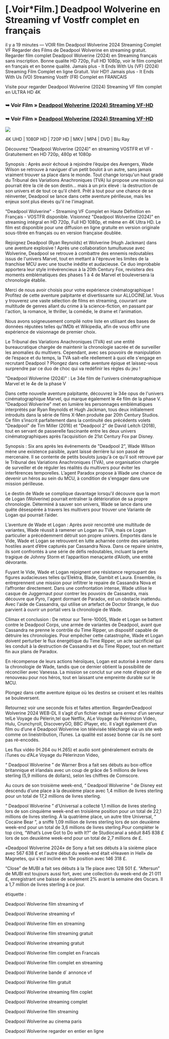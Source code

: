 # [.Voir*Film.] Deadpool Wolverine en Streaming vf Vostfr complet en français

il y a 19 minutes  — VOIR film Deadpool Wolverine 2024 Streaming Complet VF Regarder des Films de Deadpool Wolverine en streaming gratuit. Regarder film complet Deadpool Wolverine (2024) en Streaming français sans inscription. Bonne qualite HD 720p, Full HD 1080p, voir le film complet en français et en bonne qualité. Jamais plus - It Ends With Us (VF) (2024) Streaming Film Complet en ligne Gratuit. Voir HD!! Jamais plus - It Ends With Us (VO) Streaming Vostfr (FR) Complet en FRANCAIS

Visite pour regarder Deadpool Wolverine (2024) Streaming VF film complet en ULTRA HD 4K

### ➥ Voir Film » [Deadpool Wolverine (2024) Streaming VF-HD](https://bit.ly/3XrRApa)

### ➥ Voir Film » [Deadpool Wolverine (2024) Streaming VF-HD](https://bit.ly/3XrRApa)

<p dir="auto"><a href="https://bit.ly/3XrRApa" title="BLURAY" rel="nofollow"><img src="https://i.imgur.com/jhNGoEt.gif" style="max-width: 100%;"></a></p>

4K UHD | 1080P HD | 720P HD | MKV | MP4 | DVD | Blu Ray

Découvrez "Deadpool Wolverine (2024)" en streaming VOSTFR et VF - Gratuitement en HD 720p, 480p et 1080p

Synopsis : Après avoir échoué à rejoindre l’équipe des Avengers, Wade Wilson se retrouve à naviguer d'un petit boulot à un autre, sans jamais vraiment trouver sa place dans le monde. Tout change lorsqu'un haut gradé du Tribunal des Variations Anachroniques (TVA) lui propose une mission qui pourrait être la clé de son destin… mais à un prix élevé : la destruction de son univers et de tout ce qu'il chérit. Prêt à tout pour une chance de se réinventer, Deadpool se lance dans cette aventure périlleuse, mais les enjeux sont plus élevés qu'il ne l'imaginait.

"Deadpool Wolverine" - Streaming VF Complet en Haute Définition en Français - VOSTFR disponible. Visionnez "Deadpool Wolverine (2024)" en streaming intégral en HD 720p, Full HD 1080p, et même en 4K Ultra HD. Le film est disponible pour une diffusion en ligne gratuite en version originale sous-titrée en français ou en version française doublée.

Rejoignez Deadpool (Ryan Reynolds) et Wolverine (Hugh Jackman) dans une aventure explosive ! Après une collaboration tumultueuse avec Wolverine, Deadpool se retrouve à combattre des ennemis redoutables issus de l'univers Marvel, tout en mettant à l'épreuve les limites de la franchise MCU avec une touche inédite et audacieuse. Ce duo improbable apportera leur style irrévérencieux à la 20th Century Fox, revisitera des moments emblématiques des phases 1 à 4 de Marvel et bouleversera la chronologie établie.

Merci de nous avoir choisis pour votre expérience cinématographique ! Profitez de cette aventure palpitante et divertissante sur ALLOCINE.lat. Vous y trouverez une vaste sélection de films en streaming, couvrant une multitude de genres allant du crime à la science-fiction, en passant par l'action, la romance, le thriller, la comédie, le drame et l'animation.

Nous avons soigneusement compilé notre liste en utilisant des bases de données réputées telles qu'IMDb et Wikipedia, afin de vous offrir une expérience de visionnage de premier choix.

Le Tribunal des Variations Anachroniques (TVA) est une entité bureaucratique chargée de maintenir la chronologie sacrée et de surveiller les anomalies du multivers. Cependant, avec ses pouvoirs de manipulation de l’espace et du temps, la TVA sait-elle réellement à quoi elle s'engage en recrutant Deadpool ? Plongez dans cette aventure épique et laissez-vous surprendre par ce duo de choc qui va redéfinir les règles du jeu !

"Deadpool Wolverine (2024)" : Le 34e film de l'univers cinématographique Marvel et le 4e de la phase V

Dans cette nouvelle aventure palpitante, découvrez le 34e opus de l'univers cinématographique Marvel, qui marque également le 4e film de la phase V. "Deadpool Wolverine" met en lumière les personnages emblématiques interprétés par Ryan Reynolds et Hugh Jackman, tous deux initialement introduits dans la série de films X-Men produite par 20th Century Studios. Ce film s’inscrit parfaitement dans la continuité des précédents volets "Deadpool" de Tim Miller (2016) et "Deadpool 2" de David Leitch (2018), tout en servant de passerelle fascinante entre les deux univers cinématographiques après l’acquisition de 21st Century Fox par Disney.

Synopsis : Six ans après les événements de "Deadpool 2", Wade Wilson mène une existence paisible, ayant laissé derrière lui son passé de mercenaire. Il se contente de petits boulots jusqu'à ce qu'il soit retrouvé par le Tribunal des Variations Anachroniques (TVA), une organisation chargée de surveiller et de réguler les réalités du multivers pour éviter les interférences temporelles. L’agent Paradox propose à Wade une chance de devenir un héros au sein du MCU, à condition de s'engager dans une mission périlleuse.

Le destin de Wade se complique davantage lorsqu'il découvre que la mort de Logan (Wolverine) pourrait entraîner la détérioration de sa propre chronologie. Déterminé à sauver son univers, Wade se lance dans une quête désespérée à travers les multivers pour trouver une Variante de Logan qui pourrait l’aider.

L’aventure de Wade et Logan : Après avoir rencontré une multitude de variantes, Wade réussit à ramener un Logan au TVA, mais ce Logan particulier a précédemment détruit son propre univers. Emportés dans le Vide, Wade et Logan se retrouvent en lutte acharnée contre des variantes hostiles avant d’être capturés par Cassandra Nova. Dans ce repaire sinistre, ils sont confrontés à une série de défis redoutables, incluant la perte tragique de Johnny Storm et l’apparition menaçante d’Alioth, une entité dévorante.

Fuyant le Vide, Wade et Logan rejoignent une résistance regroupant des figures audacieuses telles qu'Elektra, Blade, Gambit et Laura. Ensemble, ils entreprennent une mission pour infiltrer le repaire de Cassandra Nova et l’affronter directement. Dans une confrontation intense, Wade utilise le casque de Juggernaut pour contrer les pouvoirs de Cassandra, mais découvre que Pyro, l'agent dormant de Paradox, est un obstacle inattendu. Avec l'aide de Cassandra, qui utilise un artefact de Doctor Strange, le duo parvient à ouvrir un portail vers la chronologie de Wade.

Climax et conclusion : De retour sur Terre-10005, Wade et Logan se battent contre le Deadpool Corps, une armée de variantes de Deadpool, avant que Cassandra ne prenne le contrôle du Time Ripper, un dispositif capable de détruire les chronologies. Pour empêcher cette catastrophe, Wade et Logan doivent perturber le flux énergétique du Time Ripper, un acte sacrificiel qui les conduit à la destruction de Cassandra et du Time Ripper, tout en mettant fin aux plans de Paradox.

En récompense de leurs actions héroïques, Logan est autorisé à rester dans la chronologie de Wade, tandis que ce dernier obtient la possibilité de réconcilier avec Vanessa. La mission se conclut sur une note d’espoir et de renouveau pour nos héros, tout en laissant une empreinte durable sur le MCU.

Plongez dans cette aventure épique où les destins se croisent et les réalités se bouleversent.

Retournez voir une seconde fois et faites attention. RegarderDeadpool Wolverine 2024 WEB-DL Il s’agit d’un fichier extrait sans erreur d’un serveur telLe Voyage du Pèlerin,tel que Netflix, ALe Voyage du Pèlerinzon Video, Hulu, Crunchyroll, DiscoveryGO, BBC iPlayer, etc. Il s’agit également d’un film ou d’une é Deadpool Wolverine ion télévisée téléchargé via un site web comme on lineistribution, iTunes. La qualité est assez bonne car ils ne sont pas ré-encodés.

Les flux vidéo (H.264 ou H.265) et audio sont généralement extraits de iTunes ou d’ALe Voyage du Pèlerinzon Video,

“ Deadpool Wolverine ” de Warner Bros a fait ses débuts au box-office britannique et irlandais avec un coup de grâce de 5 millions de livres sterling (5,9 millions de dollars), selon les chiffres de Comscore.

Au cours de son troisième week-end, “ Deadpool Wolverine ” de Disney est descendu d'une place à la deuxième place avec 1,4 million de livres sterling pour un total de 17,2 millions de livres sterling.

“ Deadpool Wolverine ” d'Universal a collecté 1,1 million de livres sterling lors de son cinquième week-end en troisième position pour un total de 22,1 millions de livres sterling. À la quatrième place, un autre titre Universal, “ Cocaine Bear ”, a sniffé 1,09 million de livres sterling lors de son deuxième week-end pour un total de 3,6 millions de livres sterling.Pour compléter le top cinq, “What’s Love Got to Do with It?” de Studiocanal a séduit 845 838 £ lors de son deuxième week-end pour un total de 2,7 millions de £.

«Deadpool Wolverine 2024» de Sony a fait ses débuts à la sixième place avec 567 638 £ et l'autre début du week-end était «Heaven in Hell» de Magnetes, qui s'est incliné en 10e position avec 146 318 £.

“Close” de MUBI a fait ses débuts à la 11e place avec 128 501 £. “Aftersun” de MUBI est toujours aussi fort, avec une collection du week-end de 21 011 £, enregistrant une baisse de seulement 2% avant la semaine des Oscars. Il a 1,7 million de livres sterling à ce jour.

étiquette :

Deadpool Wolverine film streaming vf

Deadpool Wolverine streaming vf

Deadpool Wolverine film en streaming

Deadpool Wolverine film streaming gratuit

Deadpool Wolverine streaming gratuit

Deadpool Wolverine film complet en Francais

Deadpool Wolverine film complet en streaming

Deadpool Wolverine bande d` annonce vf

Deadpool Wolverine film gratuit

Deadpool Wolverine streaming film coplet

Deadpool Wolverine streaming complet

Deadpool Wolverine film streaming

Deadpool Wolverine au cinema paris

Deadpool Wolverine regarder en entier en ligne
